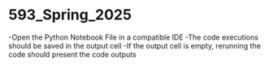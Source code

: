 # 593_Spring_2025
-Open the Python Notebook File in a compatible IDE
-The code executions should be saved in the output cell
-If the output cell is empty, rerunning the code should present the code outputs
